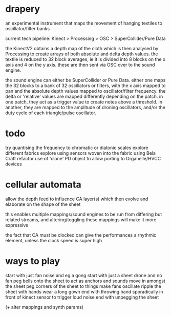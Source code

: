# drapery

an experimental instrument that maps the movement of hanging textiles to oscillator/filter banks

current tech pipeline: Kinect > Processing > OSC > SuperCollider/Pure Data

the KinectV2 obtains a depth map of the cloth which is then analysed by Processing to create arrays of both absolute and delta depth values. the textile is reduced to 32 block averages, ie it is divided into 8 blocks on the x axis and 4 on the y axis. these are then sent via OSC over to the sound engine.

the sound engine can either be SuperCollider or Pure Data. either one maps the 32 blocks to a bank of 32 oscillators or filters, with the x axis mapped to pan and the absolute depth values mapped to oscillator/filter frequency. the delta or 'relative' values are mapped differently depending on the patch. in one patch, they act as a trigger value to create notes above a threshold. in another, they are mapped to the amplitude of droning oscillators, and/or the duty cycle of each triangle/pulse oscillator.

# todo

try quantising the frequency to chromatic or diatonic scales
explore different fabrics
explore using sensors woven into the fabric using Bela Craft
refactor use of 'clone' PD object to allow porting to Organelle/HVCC devices

# cellular automata

allow the depth feed to influence CA layer(s) which then evolve and elaborate on the shape of the sheet

this enables multiple mappings/sound engines to be run from differing but related streams, and altering/toggling these mappings will make it more expressive

the fact that CA must be clocked can give the performances a rhythmic element, unless the clock speed is super high

# ways to play

start with just fan noise and eg a gong
start with just a sheet drone and no fan
peg bells onto the sheet to act as anchors and sounds
move in amongst the sheet
peg corners of the sheet to things
make fans oscillate
ripple the sheet with hands
wear a long gown
end with throwing hand sporadically in front of kinect sensor to trigger loud noise
end with unpegging the sheet

(+ alter mappings and synth params)